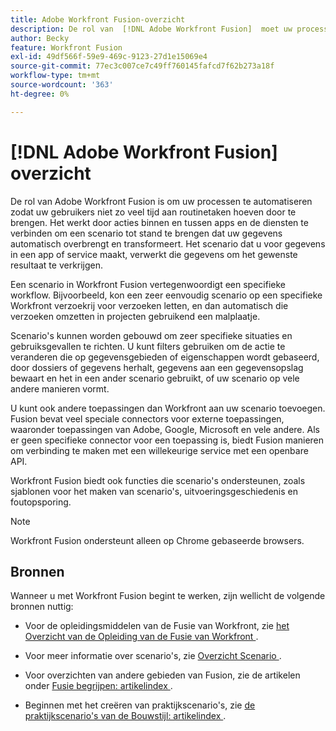 ```yaml
---
title: Adobe Workfront Fusion-overzicht
description: De rol van  [!DNL Adobe Workfront Fusion]  moet uw processen automatiseren zodat u zich op nieuwe taken kunt concentreren eerder dan het herhalen van de zelfde taken opnieuw en opnieuw. Het werkt door acties binnen en tussen apps en de diensten te verbinden om een scenario tot stand te brengen dat uw gegevens automatisch overbrengt en transformeert. Het scenario dat u voor gegevens in een app of service maakt, verwerkt die gegevens om het gewenste resultaat te verkrijgen.
author: Becky
feature: Workfront Fusion
exl-id: 49df566f-59e9-469c-9123-27d1e15069e4
source-git-commit: 77ec3c007ce7c49ff760145fafcd7f62b273a18f
workflow-type: tm+mt
source-wordcount: '363'
ht-degree: 0%

---
```


# [!DNL Adobe Workfront Fusion] overzicht

De rol van Adobe Workfront Fusion is om uw processen te automatiseren zodat uw gebruikers niet zo veel tijd aan routinetaken hoeven door te brengen. Het werkt door acties binnen en tussen apps en de diensten te verbinden om een scenario tot stand te brengen dat uw gegevens automatisch overbrengt en transformeert. Het scenario dat u voor gegevens in een app of service maakt, verwerkt die gegevens om het gewenste resultaat te verkrijgen.

Een scenario in Workfront Fusion vertegenwoordigt een specifieke workflow. Bijvoorbeeld, kon een zeer eenvoudig scenario op een specifieke Workfront verzoekrij voor verzoeken letten, en dan automatisch die verzoeken omzetten in projecten gebruikend een malplaatje.

Scenario&#39;s kunnen worden gebouwd om zeer specifieke situaties en gebruiksgevallen te richten. U kunt filters gebruiken om de actie te veranderen die op gegevensgebieden of eigenschappen wordt gebaseerd, door dossiers of gegevens herhalt, gegevens aan een gegevensopslag bewaart en het in een ander scenario gebruikt, of uw scenario op vele andere manieren vormt.

U kunt ook andere toepassingen dan Workfront aan uw scenario toevoegen. Fusion bevat veel speciale connectors voor externe toepassingen, waaronder toepassingen van Adobe, Google, Microsoft en vele andere. Als er geen specifieke connector voor een toepassing is, biedt Fusion manieren om verbinding te maken met een willekeurige service met een openbare API.

Workfront Fusion biedt ook functies die scenario&#39;s ondersteunen, zoals sjablonen voor het maken van scenario&#39;s, uitvoeringsgeschiedenis en foutopsporing.

>[!NOTE]
>
>Workfront Fusion ondersteunt alleen op Chrome gebaseerde browsers.

## Bronnen

Wanneer u met Workfront Fusion begint te werken, zijn wellicht de volgende bronnen nuttig:

* Voor de opleidingsmiddelen van de Fusie van Workfront, zie [ het Overzicht van de Opleiding van de Fusie van Workfront ](https://experienceleague.adobe.com/nl/docs/workfront-learn/tutorials-workfront/fusion/welcome-to-workfront-fusion/introduction-and-tech-strategy).


* Voor meer informatie over scenario&#39;s, zie [ Overzicht Scenario ](/help/workfront-fusion/get-started-with-fusion/understand-fusion/scenario-overview.md).

* Voor overzichten van andere gebieden van Fusion, zie de artikelen onder [ Fusie begrijpen: artikelindex ](/help/workfront-fusion/get-started-with-fusion/understand-fusion/understand-fusion-toc.md).

* Beginnen met het creëren van praktijkscenario&#39;s, zie [ de praktijkscenario&#39;s van de Bouwstijl: artikelindex ](/help/workfront-fusion/build-practice-scenarios/build-practice-scenarios-toc.md).
